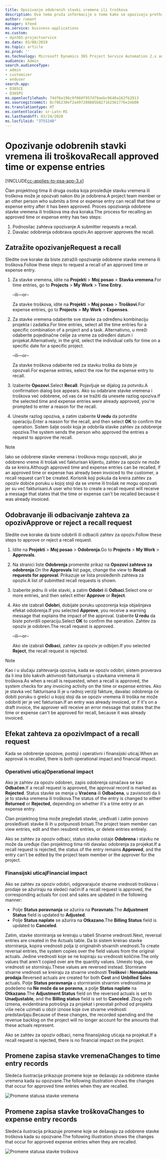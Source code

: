 ```yaml
---
title: Opozivanje odobrenih stavki vremena ili troškova
description: Ova tema pruža informacije o tome kako se opozivaju prethodno odobreno vreme ili transakcija troškova.
author: rumant
manager: kfend
ms.service: business-applications
ms.custom:
- dyn365-projectservice
ms.date: 03/08/2019
ms.topic: article
ms.prod: ''
ms.technology: Microsoft Dynamics 365 Project Service Automation 2.x and 3.x
audience: Admin
search.audienceType:
- admin
- customizer
- enduser
search.app:
- D365CE
- D365PS
ms.openlocfilehash: 74df6e196c9f060f957d79aebc9640a162fb2913
ms.sourcegitcommit: 8c786230ef2a497280885b827162561776e2eb00
ms.translationtype: HT
ms.contentlocale: sr-Latn-RS
ms.lasthandoff: 03/24/2020
ms.locfileid: "3755248"
---
```

# <a name="recall-approved-time-or-expense-entries"></a><span data-ttu-id="837c8-103">Opozivanje odobrenih stavki vremena ili troškova</span><span class="sxs-lookup"><span data-stu-id="837c8-103">Recall approved time or expense entries</span></span>

[!INCLUDE[cc-applies-to-psa-app-3.x](../includes/cc-applies-to-psa-app-3x.md)]

<span data-ttu-id="837c8-104">Član projektnog tima ili druga osoba koja prosleđuje stavku vremena ili troškova može je opozvati nakon što je odobrena.</span><span class="sxs-lookup"><span data-stu-id="837c8-104">A project team member or an other person who submits a time or expense entry can recall that time or expense entry after it has been approved.</span></span> <span data-ttu-id="837c8-105">Proces opozivanja odobrene stavke vremena ili troškova ima dva koraka:</span><span class="sxs-lookup"><span data-stu-id="837c8-105">The process for recalling an approved time or expense entry has two steps:</span></span>

1. <span data-ttu-id="837c8-106">Podnosilac zahteva opozivanje.</span><span class="sxs-lookup"><span data-stu-id="837c8-106">A submitter requests a recall.</span></span>
2. <span data-ttu-id="837c8-107">Davalac odobrenja odobrava opoziv.</span><span class="sxs-lookup"><span data-stu-id="837c8-107">An approver approves the recall.</span></span>

## <a name="request-a-recall"></a><span data-ttu-id="837c8-108">Zatražite opozivanje</span><span class="sxs-lookup"><span data-stu-id="837c8-108">Request a recall</span></span>

<span data-ttu-id="837c8-109">Sledite ove korake da biste zatražili opozivanje odobrene stavke vremena ili troškova.</span><span class="sxs-lookup"><span data-stu-id="837c8-109">Follow these steps to request a recall of an approved time or expense entry.</span></span>

1. <span data-ttu-id="837c8-110">Za stavke vremena, idite na **Projekti** \> **Moj posao** \> **Stavka vremena**.</span><span class="sxs-lookup"><span data-stu-id="837c8-110">For time entries, go to **Projects** \> **My Work** \> **Time Entry**.</span></span>

    <span data-ttu-id="837c8-111">–ili–</span><span class="sxs-lookup"><span data-stu-id="837c8-111">–or–</span></span>

    <span data-ttu-id="837c8-112">Za stavke troškova, idite na **Projekti** \> **Moj posao** \> **Troškovi**.</span><span class="sxs-lookup"><span data-stu-id="837c8-112">For expense entries, go to **Projects** \> **My Work** \> **Expenses**.</span></span>

2. <span data-ttu-id="837c8-113">Za stavke vremena odaberite sve stavke za određenu kombinaciju projekta i zadatka.</span><span class="sxs-lookup"><span data-stu-id="837c8-113">For time entries, select all the time entries for a specific combination of a project and a task.</span></span> <span data-ttu-id="837c8-114">Alternativno, u mreži odaberite pojedinačne ćelije za vreme za određeni datum i projekat.</span><span class="sxs-lookup"><span data-stu-id="837c8-114">Alternatively, in the grid, select the individual cells for time on a specific date for a specific project.</span></span>

    <span data-ttu-id="837c8-115">–ili–</span><span class="sxs-lookup"><span data-stu-id="837c8-115">–or–</span></span>

    <span data-ttu-id="837c8-116">Za stavke troškova odaberite red za stavku troška da biste je opozvali.</span><span class="sxs-lookup"><span data-stu-id="837c8-116">For expense entries, select the row for the expense entry to recall.</span></span>

3. <span data-ttu-id="837c8-117">Izaberite **Opozovi**.</span><span class="sxs-lookup"><span data-stu-id="837c8-117">Select **Recall**.</span></span> <span data-ttu-id="837c8-118">Pojavljuje se dijalog za potvrdu.</span><span class="sxs-lookup"><span data-stu-id="837c8-118">A confirmation dialog box appears.</span></span> <span data-ttu-id="837c8-119">Ako su odabrane stavke vremena i troškova već odobrene, od vas će se tražiti da unesete razlog opoziva.</span><span class="sxs-lookup"><span data-stu-id="837c8-119">If the selected time and expense entries were already approved, you're prompted to enter a reason for the recall.</span></span>
4. <span data-ttu-id="837c8-120">Unesite razlog opoziva, a zatim izaberite **U redu** da potvrdite operaciju.</span><span class="sxs-lookup"><span data-stu-id="837c8-120">Enter a reason for the recall, and then select **OK** to confirm the operation.</span></span> <span data-ttu-id="837c8-121">Sistem šalje osobi koja je odobrila stavke zahtev za odobrenje opoziva.</span><span class="sxs-lookup"><span data-stu-id="837c8-121">The system sends the person who approved the entries a request to approve the recall.</span></span>

> [!NOTE]
> <span data-ttu-id="837c8-122">Iako se odobrene stavke vremena i troškova mogu opozvati, ako je odobreno vreme ili trošak već fakturisan klijentu, zahtev za opoziv ne može da se kreira.</span><span class="sxs-lookup"><span data-stu-id="837c8-122">Although approved time and expense entries can be recalled, if an approved time or expense has already been invoiced to the customer, a recall request can't be created.</span></span> <span data-ttu-id="837c8-123">Korisnik koji pokuša da kreira zahtev za opoziv dobiće poruku u kojoj stoji da se vreme ili trošak ne mogu opozvati jer su već fakturisani.</span><span class="sxs-lookup"><span data-stu-id="837c8-123">A user who tries to create a recall request will receive a message that states that the time or expense can't be recalled because it was already invoiced.</span></span>

## <a name="approve-or-reject-a-recall-request"></a><span data-ttu-id="837c8-124">Odobravanje ili odbacivanje zahteva za opoziv</span><span class="sxs-lookup"><span data-stu-id="837c8-124">Approve or reject a recall request</span></span>

<span data-ttu-id="837c8-125">Sledite ove korake da biste odobrili ili odbacili zahtev za opoziv.</span><span class="sxs-lookup"><span data-stu-id="837c8-125">Follow these steps to approve or reject a recall request.</span></span>

1. <span data-ttu-id="837c8-126">Idite na **Projekti** \> **Moj posao** \> **Odobrenja**.</span><span class="sxs-lookup"><span data-stu-id="837c8-126">Go to **Projects** \> **My Work** \> **Approvals**.</span></span>
2. <span data-ttu-id="837c8-127">Na stranici liste **Odobrenja** promenite prikaz na **Opozovi zahteve za odobrenja**.</span><span class="sxs-lookup"><span data-stu-id="837c8-127">On the **Approvals** list page, change the view to **Recall requests for approval**.</span></span> <span data-ttu-id="837c8-128">Prikazuje se lista prosleđenih zahteva za opoziv.</span><span class="sxs-lookup"><span data-stu-id="837c8-128">A list of submitted recall requests is shown.</span></span>
3. <span data-ttu-id="837c8-129">Izaberite jednu ili više stavki, a zatim **Odobri** ili **Odbaci**.</span><span class="sxs-lookup"><span data-stu-id="837c8-129">Select one or more entries, and then select either **Approve** or **Reject**.</span></span>
4. <span data-ttu-id="837c8-130">Ako ste izabrali **Odobri**, dobijate poruku upozorenja koja objašnjava efekat odobrenja.</span><span class="sxs-lookup"><span data-stu-id="837c8-130">If you selected **Approve**, you receive a warning message that explains the impact of the approval.</span></span> <span data-ttu-id="837c8-131">Izaberite **U redu** da biste potvrdili operaciju.</span><span class="sxs-lookup"><span data-stu-id="837c8-131">Select **OK** to confirm the operation.</span></span> <span data-ttu-id="837c8-132">Zahtev za opoziv je odobren.</span><span class="sxs-lookup"><span data-stu-id="837c8-132">The recall request is approved.</span></span>

    <span data-ttu-id="837c8-133">–ili–</span><span class="sxs-lookup"><span data-stu-id="837c8-133">–or–</span></span>

    <span data-ttu-id="837c8-134">Ako ste izabrali **Odbaci**, zahtev za opoziv je odbijen.</span><span class="sxs-lookup"><span data-stu-id="837c8-134">If you selected **Reject**, the recall request is rejected.</span></span>

> [!NOTE]
> <span data-ttu-id="837c8-135">Kao i u slučaju zahtevanja opoziva, kada se opoziv odobri, sistem proverava da li ima bilo kakvih aktivnosti fakturisanja u stavkama vremena ili troškova.</span><span class="sxs-lookup"><span data-stu-id="837c8-135">As when a recall is requested, when a recall is approved, the system checks for any invoicing activity on the time or expense entries.</span></span> <span data-ttu-id="837c8-136">Ako je stavka već fakturisana ili je u radnoj verziji fakture, davalac odobrenja će dobiti poruku o grešci u kojoj stoji da se opoziv vremena ili troška ne može odobriti jer je već fakturisan.</span><span class="sxs-lookup"><span data-stu-id="837c8-136">If an entry was already invoiced, or if it's on a draft invoice, the approver will receive an error message that states that the time or expense can't be approved for recall, because it was already invoiced.</span></span>

## <a name="impact-of-a-recall-request"></a><span data-ttu-id="837c8-137">Efekat zahteva za opoziv</span><span class="sxs-lookup"><span data-stu-id="837c8-137">Impact of a recall request</span></span>

<span data-ttu-id="837c8-138">Kada se odobrenje opozove, postoji i operativni i finansijski uticaj.</span><span class="sxs-lookup"><span data-stu-id="837c8-138">When an approval is recalled, there is both operational impact and financial impact.</span></span>

### <a name="operational-impact"></a><span data-ttu-id="837c8-139">Operativni uticaj</span><span class="sxs-lookup"><span data-stu-id="837c8-139">Operational impact</span></span>

<span data-ttu-id="837c8-140">Ako je zahtev za opoziv odobren, zapis odobrenja označava se kao **Odbačen**.</span><span class="sxs-lookup"><span data-stu-id="837c8-140">If a recall request is approved, the approval record is marked as **Rejected**.</span></span> <span data-ttu-id="837c8-141">Status stavke se menja u **Vraćena** ili **Odbačena**, u zavisnosti da li je to stavka vremena ili troškova.</span><span class="sxs-lookup"><span data-stu-id="837c8-141">The status of the entry is changed to either **Returned** or **Rejected**, depending on whether it's a time entry or an expense entry.</span></span>

<span data-ttu-id="837c8-142">Član projektnog tima može pregledati stavke, uređivati i zatim ponovo prosleđivati stavke ili ih u potpunosti brisati.</span><span class="sxs-lookup"><span data-stu-id="837c8-142">The project team member can view entries, edit and then resubmit entries, or delete entries entirely.</span></span>

<span data-ttu-id="837c8-143">Ako se zahtev za opoziv odbaci, status stavke ostaje **Odobrena** i stavku ne može da uređuje član projektnog tima niti davalac odobrenja za projekat.</span><span class="sxs-lookup"><span data-stu-id="837c8-143">If a recall request is rejected, the status of the entry remains **Approved**, and the entry can't be edited by the project team member or the approver for the project.</span></span>

### <a name="financial-impact"></a><span data-ttu-id="837c8-144">Finansijski uticaj</span><span class="sxs-lookup"><span data-stu-id="837c8-144">Financial impact</span></span>

<span data-ttu-id="837c8-145">Ako se zahtev za opoziv odobri, odgovarajuće stvarne vrednosti troškova i prodaje se ažuriraju na sledeći način:</span><span class="sxs-lookup"><span data-stu-id="837c8-145">If a recall request is approved, the corresponding actuals for cost and sales are updated in the following manner:</span></span>

- <span data-ttu-id="837c8-146">Polje **Status poravnanja** se ažurira na **Poravnato**.</span><span class="sxs-lookup"><span data-stu-id="837c8-146">The **Adjustment Status** field is updated to **Adjusted**.</span></span>
- <span data-ttu-id="837c8-147">Polje **Status naplate** se ažurira na **Otkazano**.</span><span class="sxs-lookup"><span data-stu-id="837c8-147">The **Billing Status** field is updated to **Canceled**.</span></span>

<span data-ttu-id="837c8-148">Zatim, stavke storniranja se kreiraju u tabeli Stvarne vrednosti.</span><span class="sxs-lookup"><span data-stu-id="837c8-148">Next, reversal entries are created in the Actuals table.</span></span> <span data-ttu-id="837c8-149">Da bi sistem kreirao stavke storniranja, kopira vrednosti polja iz originalnih stvarnih vrednosti.</span><span class="sxs-lookup"><span data-stu-id="837c8-149">To create reversal entries, the system copies over the field values from the original actuals.</span></span> <span data-ttu-id="837c8-150">Jedine vrednosti koje se ne kopiraju su vrednosti količine.</span><span class="sxs-lookup"><span data-stu-id="837c8-150">The only values that aren't copied over are the quantity values.</span></span> <span data-ttu-id="837c8-151">Umesto toga, ove vrednosti se storniraju.</span><span class="sxs-lookup"><span data-stu-id="837c8-151">These values are reversed instead.</span></span> <span data-ttu-id="837c8-152">Stornirane stvarne vrednosti se kreiraju za stvarne vrednosti **Troškovi** i **Nenaplaćena prodaja**.</span><span class="sxs-lookup"><span data-stu-id="837c8-152">Reversed actuals are created for both **Cost** and **Unbilled Sales** actuals.</span></span> <span data-ttu-id="837c8-153">Polje **Status poravnanja** u storniranim stvarnim vrednostima je podešeno na **Ne može da se poravna**, a polje **Status naplate** na **Otkazano**.</span><span class="sxs-lookup"><span data-stu-id="837c8-153">The **Adjustment Status** field on the reversed actuals is set to **Unadjustable**, and the **Billing status** field is set to **Canceled**.</span></span> <span data-ttu-id="837c8-154">Zbog ovih izmena, evidentirana potrošnja za projekat i preostali prihod od projekta više neće uzimati u obzir iznose koje ove stvarne vrednosti predstavljaju.</span><span class="sxs-lookup"><span data-stu-id="837c8-154">Because of these changes, the recorded spending and the revenue backlog on the project will no longer account for the amounts that these actuals represent.</span></span>

<span data-ttu-id="837c8-155">Ako se zahtev za opoziv odbaci, nema finansijskog uticaja na projekat.</span><span class="sxs-lookup"><span data-stu-id="837c8-155">If a recall request is rejected, there is no financial impact on the project.</span></span>

## <a name="changes-to-time-entry-records"></a><span data-ttu-id="837c8-156">Promene zapisa stavke vremena</span><span class="sxs-lookup"><span data-stu-id="837c8-156">Changes to time entry records</span></span>

<span data-ttu-id="837c8-157">Sledeća ilustracija prikazuje promene koje se dešavaju za odobrene stavke vremena kada su opozvane.</span><span class="sxs-lookup"><span data-stu-id="837c8-157">The following illustration shows the changes that occur for approved time entries when they are recalled.</span></span>

![Promene statusa stavke vremena](media/TimeEntryStateTransitions.png)

## <a name="changes-to-expense-entry-records"></a><span data-ttu-id="837c8-159">Promene zapisa stavke troškova</span><span class="sxs-lookup"><span data-stu-id="837c8-159">Changes to expense entry records</span></span>

<span data-ttu-id="837c8-160">Sledeća ilustracija prikazuje promene koje se dešavaju za odobrene stavke troškova kada su opozvane.</span><span class="sxs-lookup"><span data-stu-id="837c8-160">The following illustration shows the changes that occur for approved expense entries when they are recalled.</span></span>

![Promene statusa stavke troškova](media/ExpenseEntryStateTransitions.png)
